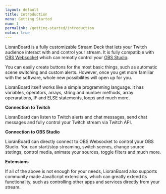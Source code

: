 ```yaml
---
layout: default
title: Introduction
menu: Getting Started
num: 1
permalink: /getting-started/introduction
notoc: true
---
```


LioranBoard is a fully customizable Stream Deck that lets your Twitch audience interact with and control your stream. 
It is fully compatible with [OBS Websocket](https://obsproject.com/forum/resources/obs-websocket-remote-control-obs-studio-from-websockets.466/) which can remotly control your [OBS Studio](https://obsproject.com/).

You can easily create buttons for the most basic things, such as automatic scene switching and custom alerts. However, once you get more familiar with the software, whole new possibilites will open up for you. 

LioranBoard itself works like a simple programming language. It has variables, operators, arrays, string and number methods, array operarations, IF and ELSE statements, loops and much more.

**Connection to Twitch**

LioranBoard can listen to Twitch alerts and chat messages, send chat messages and fully control your Twitch stream via Twitch API. 

**Connection to OBS Studio**

LioranBoard can directly connect to OBS Websocket to control your OBS Studio. You can start/stop streaming, switch scenes, change source stetings, control media, animate your sources, toggle filters and much more. 

**Extensions**

If all of the above is not enough for your needs, LioranBoard also supports community made JavaScript extensions, which can greatly extend its functionality, such as controlling other apps and services directly from your stream. 
